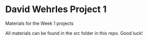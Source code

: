 # David Wehrles Project 1
Materials for the Week 1 projects

All materials can be found in the src folder in this repo.
Good luck!
